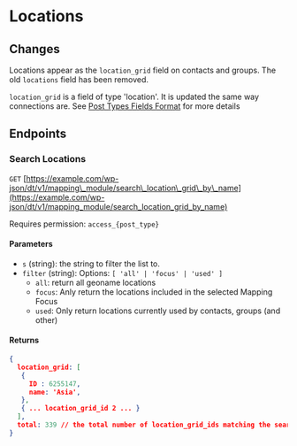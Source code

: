 # Locations

## Changes

Locations appear as the `location_grid` field on contacts and groups. The old `locations` field has been removed.

`location_grid` is a field of type 'location'. It is updated the same way connections are. See [Post Types Fields Format](https://github.com/DiscipleTools/disciple-tools-theme/wiki/Post-Types-Fields-Format) for more details

## Endpoints

### Search Locations

`GET` [https://example.com/wp-json/dt/v1/mapping\_module/search\_location\_grid\_by\_name](https://example.com/wp-json/dt/v1/mapping_module/search_location_grid_by_name)

Requires permission: `access_{post_type}`

#### Parameters

* `s` \(string\): the string to filter the list to.
* `filter` \(string\): Options: `[ 'all' | 'focus' | 'used' ]`
  * `all`: return all geoname locations
  * `focus`: Anly return the locations included in the selected Mapping Focus
  * `used`: Only return locations currently used by contacts, groups \(and other\)

#### Returns

```json
{
  location_grid: [
   {
     ID : 6255147,
     name: 'Asia',
   },
   { ... location_grid_id 2 ... }
  ], 
  total: 339 // the total number of location_grid_ids matching the search
}
```
